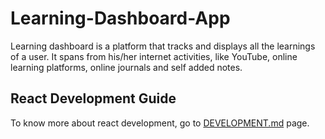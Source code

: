 # Learning-Dashboard-App
Learning dashboard is a platform that tracks and displays  all the learnings of a user. It spans from his/her internet activities, like YouTube, online learning platforms, online journals and self added notes.

## React Development Guide
To know more about react development, go to [DEVELOPMENT.md](./DEVELOPMENT.md) page.